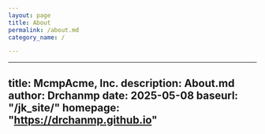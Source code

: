 ```yaml
---
layout: page
title: About
permalink: /about.md
category_name: /

---
```

---
title: McmpAcme, Inc.
description: About.md
author: Drchanmp
date: 2025-05-08
baseurl: "/jk_site/"
homepage: "https://drchanmp.github.io"
---